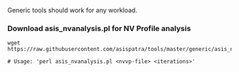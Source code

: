 Generic tools should work for any workload.

### Download asis_nvanalysis.pl for NV Profile analysis
```
wget https://raw.githubusercontent.com/asispatra/tools/master/generic/asis_nvanalysis.pl

# Usage: 'perl asis_nvanalysis.pl <nvvp-file> <iterations>'
```

